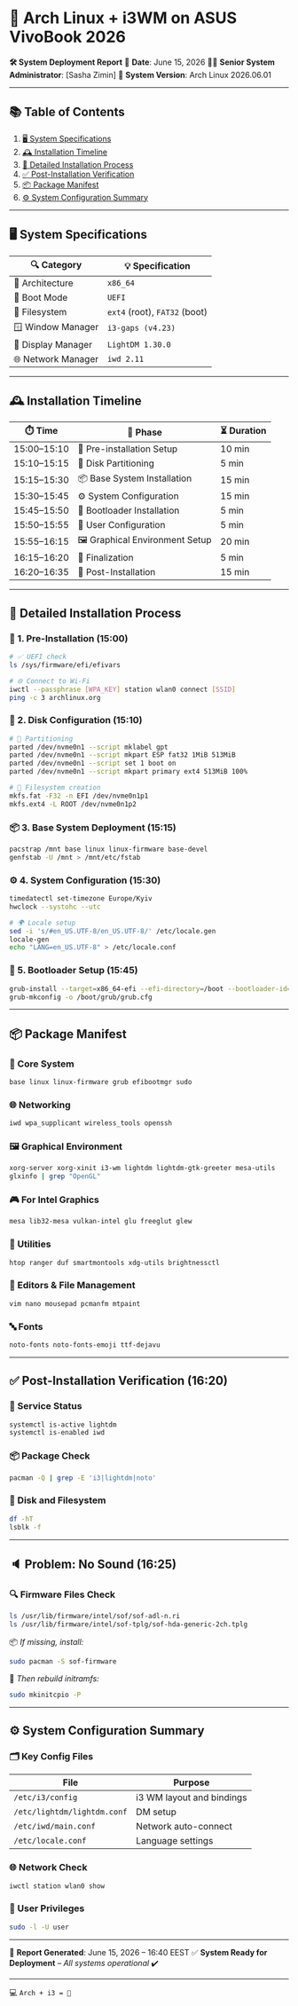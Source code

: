 # 🚀 **Arch Linux + i3WM on ASUS VivoBook 2026**

**🛠️ System Deployment Report**
📅 **Date**: June 15, 2026
👨‍💻 **Senior System Administrator**: \[Sasha Zimin]
🧩 **System Version**: Arch Linux 2026.06.01

---

## 📚 Table of Contents

1. [🖥️ System Specifications](#️system-specifications)
2. [🕰️ Installation Timeline](#️installation-timeline)
3. [🔧 Detailed Installation Process](#️detailed-installation-process)
4. [✅ Post-Installation Verification](#️post-installation-verification)
5. [📦 Package Manifest](#️package-manifest)
6. [⚙️ System Configuration Summary](#️system-configuration-summary)

---

## 🖥️ System Specifications

| 🔍 Category        | 💡 Specification              |
| ------------------ | ----------------------------- |
| 🧠 Architecture    | `x86_64`                      |
| 🧭 Boot Mode       | `UEFI`                        |
| 💾 Filesystem      | `ext4` (root), `FAT32` (boot) |
| 🪟 Window Manager  | `i3-gaps (v4.23)`             |
| 🔐 Display Manager | `LightDM 1.30.0`              |
| 🌐 Network Manager | `iwd 2.11`                    |

---

## 🕰️ Installation Timeline

| ⏱️ Time     | 📌 Phase                        | ⏳ Duration |
| ----------- | ------------------------------- | ---------- |
| 15:00–15:10 | 🧰 Pre-installation Setup       | 10 min     |
| 15:10–15:15 | 💽 Disk Partitioning            | 5 min      |
| 15:15–15:30 | 📦 Base System Installation     | 15 min     |
| 15:30–15:45 | ⚙️ System Configuration         | 15 min     |
| 15:45–15:50 | 🔄 Bootloader Installation      | 5 min      |
| 15:50–15:55 | 👤 User Configuration           | 5 min      |
| 15:55–16:15 | 🖼️ Graphical Environment Setup | 20 min     |
| 16:15–16:20 | 🧹 Finalization                 | 5 min      |
| 16:20–16:35 | 🧪 Post-Installation            | 15 min     |

---

## 🔧 Detailed Installation Process

### 🧰 1. Pre-Installation (15:00)

```bash
# ✅ UEFI check
ls /sys/firmware/efi/efivars

# 🌐 Connect to Wi-Fi
iwctl --passphrase [WPA_KEY] station wlan0 connect [SSID]
ping -c 3 archlinux.org
```

### 💽 2. Disk Configuration (15:10)

```bash
# 🧱 Partitioning
parted /dev/nvme0n1 --script mklabel gpt
parted /dev/nvme0n1 --script mkpart ESP fat32 1MiB 513MiB
parted /dev/nvme0n1 --script set 1 boot on
parted /dev/nvme0n1 --script mkpart primary ext4 513MiB 100%

# 🧼 Filesystem creation
mkfs.fat -F32 -n EFI /dev/nvme0n1p1
mkfs.ext4 -L ROOT /dev/nvme0n1p2
```

### 📦 3. Base System Deployment (15:15)

```bash
pacstrap /mnt base linux linux-firmware base-devel
genfstab -U /mnt > /mnt/etc/fstab
```

### ⚙️ 4. System Configuration (15:30)

```bash
timedatectl set-timezone Europe/Kyiv
hwclock --systohc --utc

# 🌍 Locale setup
sed -i 's/#en_US.UTF-8/en_US.UTF-8/' /etc/locale.gen
locale-gen
echo "LANG=en_US.UTF-8" > /etc/locale.conf
```

### 🔄 5. Bootloader Setup (15:45)

```bash
grub-install --target=x86_64-efi --efi-directory=/boot --bootloader-id=ARCH
grub-mkconfig -o /boot/grub/grub.cfg
```

---

## 📦 Package Manifest

### 🔧 Core System

```bash
base linux linux-firmware grub efibootmgr sudo
```

### 🌐 Networking

```bash
iwd wpa_supplicant wireless_tools openssh
```

### 🖼️ Graphical Environment

```bash
xorg-server xorg-xinit i3-wm lightdm lightdm-gtk-greeter mesa-utils
glxinfo | grep "OpenGL"
```

### 🎮 For Intel Graphics

```bash
mesa lib32-mesa vulkan-intel glu freeglut glew
```

### 🧰 Utilities

```bash
htop ranger duf smartmontools xdg-utils brightnessctl
```

### 📝 Editors & File Management

```bash
vim nano mousepad pcmanfm mtpaint
```

### 🔤 Fonts

```bash
noto-fonts noto-fonts-emoji ttf-dejavu
```

---

## ✅ Post-Installation Verification (16:20)

### 📡 Service Status

```bash
systemctl is-active lightdm
systemctl is-enabled iwd
```

### 📦 Package Check

```bash
pacman -Q | grep -E 'i3|lightdm|noto'
```

### 🧱 Disk and Filesystem

```bash
df -hT
lsblk -f
```

---

## 🔈 Problem: No Sound (16:25)

### 🔍 Firmware Files Check

```bash
ls /usr/lib/firmware/intel/sof/sof-adl-n.ri
ls /usr/lib/firmware/intel/sof-tplg/sof-hda-generic-2ch.tplg
```

📦 *If missing, install:*

```bash
sudo pacman -S sof-firmware
```

🔄 *Then rebuild initramfs:*

```bash
sudo mkinitcpio -P
```

---

## ⚙️ System Configuration Summary

### 🗂️ Key Config Files

| File                        | Purpose                   |
| --------------------------- | ------------------------- |
| `/etc/i3/config`            | i3 WM layout and bindings |
| `/etc/lightdm/lightdm.conf` | DM setup                  |
| `/etc/iwd/main.conf`        | Network auto-connect      |
| `/etc/locale.conf`          | Language settings         |

### 🌐 Network Check

```bash
iwctl station wlan0 show
```

### 👤 User Privileges

```bash
sudo -l -U user
```

---

📄 **Report Generated**: June 15, 2026 – 16:40 EEST
✅ **System Ready for Deployment** – *All systems operational* ✔️

---
💻 `Arch + i3 = 💚`
